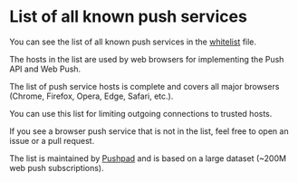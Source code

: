 # List of all known push services

You can see the list of all known push services in the [whitelist](whitelist) file.

The hosts in the list are used by web browsers for implementing the Push API and Web Push.

The list of push service hosts is complete and covers all major browsers (Chrome, Firefox, Opera, Edge, Safari, etc.).

You can use this list for limiting outgoing connections to trusted hosts.

If you see a browser push service that is not in the list, feel free to open an issue or a pull request.

The list is maintained by [Pushpad](https://pushpad.xyz) and is based on a large dataset (~200M web push subscriptions).
